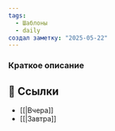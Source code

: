```yaml
---
tags:
  - Шаблоны
  - daily
создал заметку: "2025-05-22"
---
```


### Краткое описание



## 🔗 Ссылки
- [[|Вчера]]  
- [[|Завтра]]